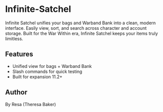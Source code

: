 # Infinite-Satchel
Infinite Satchel unifies your bags and Warband Bank into a clean, modern interface. Easily view, sort, and search across character and account storage. Built for the War Within era, Infinite Satchel keeps your items truly limitless.

## Features
- Unified view for bags + Warband Bank
- Slash commands for quick testing
- Built for expansion 11.2+

## Author
By Resa (Theresa Baker)
